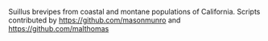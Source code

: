 Suillus brevipes from coastal and montane populations of California.
Scripts contributed by https://github.com/masonmunro and https://github.com/malthomas
